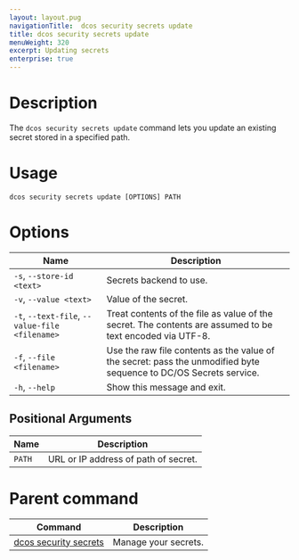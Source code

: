 ```yaml
---
layout: layout.pug
navigationTitle:  dcos security secrets update
title: dcos security secrets update
menuWeight: 320
excerpt: Updating secrets
enterprise: true
---
```


# Description
 
The `dcos security secrets update` command lets you update an existing secret stored in a specified path.

# Usage
 
 ```
dcos security secrets update [OPTIONS] PATH
 ```

# Options

| Name |  Description |
|------------------|----------------------|
|`-s`, `--store-id <text>` | Secrets backend to use.|
|`-v`, `--value <text>`       |    Value of the secret.|
| `-t`, `--text-file`, `--value-file <filename>` | Treat contents of the file as value of the secret. The contents are assumed to be text encoded via UTF-8. |
|  `-f`, `--file <filename>`     |        Use the raw file contents as the value of the secret: pass the unmodified byte sequence to DC/OS Secrets service. |
|  `-h`, `--help`        |   Show this message and exit. |

## Positional Arguments

| Name |  Description |
|---------|-------------|
| `PATH` | URL or IP address of path of secret. |

# Parent command

| Command | Description |
|---------|-------------|
| [dcos security secrets](/dcos/1.12/cli/command-reference/dcos-security/dcos-security-secrets/) |  Manage your secrets. |